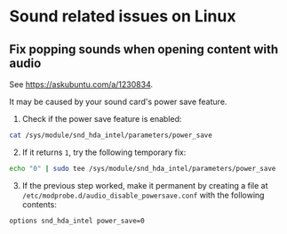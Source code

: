 # Sound related issues on Linux

## Fix popping sounds when opening content with audio

See <https://askubuntu.com/a/1230834>.

It may be caused by your sound card's power save feature.

1. Check if the power save feature is enabled:
```bash
cat /sys/module/snd_hda_intel/parameters/power_save
```

2. If it returns `1`, try the following temporary fix:
```bash
echo "0" | sudo tee /sys/module/snd_hda_intel/parameters/power_save
```

3. If the previous step worked, make it permanent by creating a file at `/etc/modprobe.d/audio_disable_powersave.conf` with the following contents:
```
options snd_hda_intel power_save=0
```

